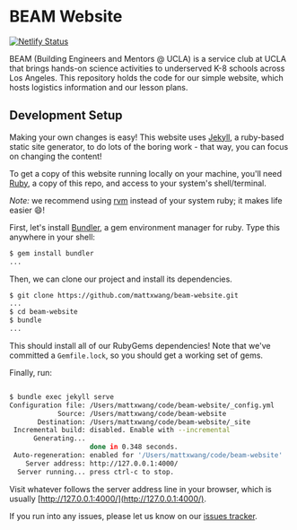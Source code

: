 # BEAM Website

[![Netlify Status](https://api.netlify.com/api/v1/badges/89e48d91-174d-4ab0-98e2-9d9f53c98ee9/deploy-status)](https://app.netlify.com/sites/confident-engelbart-3f10ae/deploys)

BEAM (Building Engineers and Mentors @ UCLA) is a service club at UCLA that brings hands-on science activities to underserved K-8 schools across Los Angeles. This repository holds the code for our simple website, which hosts logistics information and our lesson plans.

## Development Setup

Making your own changes is easy! This website uses [Jekyll](https://jekyllrb.com), a ruby-based static site generator, to do lots of the boring work - that way, you can focus on changing the content!

To get a copy of this website running locally on your machine, you'll need [Ruby](https://www.ruby-lang.org/en/), a copy of this repo, and access to your system's shell/terminal.

*Note:* we recommend using [rvm](https://rvm.io/) instead of your system ruby; it makes life easier :smile:!

First, let's install [Bundler](https://bundler.io/), a gem environment manager for ruby. Type this anywhere in your shell:

```bash
$ gem install bundler
...
```

Then, we can clone our project and install its dependencies.

```bash
$ git clone https://github.com/mattxwang/beam-website.git
...
$ cd beam-website
$ bundle
...
```

This should install all of our RubyGems dependencies! Note that we've committed a `Gemfile.lock`, so you should get a working set of gems.

Finally, run:

```bash

$ bundle exec jekyll serve
Configuration file: /Users/mattxwang/code/beam-website/_config.yml
            Source: /Users/mattxwang/code/beam-website
       Destination: /Users/mattxwang/code/beam-website/_site
 Incremental build: disabled. Enable with --incremental
      Generating... 
                    done in 0.348 seconds.
 Auto-regeneration: enabled for '/Users/mattxwang/code/beam-website'
    Server address: http://127.0.0.1:4000/
  Server running... press ctrl-c to stop.

```

Visit whatever follows the server address line in your browser, which is usually [http://127.0.0.1:4000/](http://127.0.0.1:4000/).

If you run into any issues, please let us know on our [issues tracker](https://github.com/mattxwang/beam-website).
